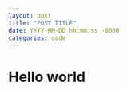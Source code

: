```yaml
---
layout: post
title: "POST TITLE"
date: YYYY-MM-DD hh:mm:ss -0000
categories: code
---
```



# Hello world
